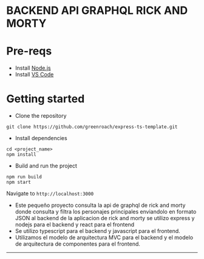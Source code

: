 # BACKEND API GRAPHQL RICK AND MORTY

# Pre-reqs

- Install [Node.js](https://nodejs.org/en/)
- Install [VS Code](https://code.visualstudio.com/)

# Getting started

- Clone the repository

```
git clone https://github.com/greenroach/express-ts-template.git
```

- Install dependencies

```
cd <project_name>
npm install
```

- Build and run the project

```
npm run build
npm start
```

Navigate to `http://localhost:3000`

- Este pequeño proyecto consulta la api de graphql de rick and morty donde consulta y filtra los personajes principales enviandolo en formato JSON al backend de la aplicacion de rick and morty se utilizo express y nodejs para el backend y react para el frontend
- Se utilizo typescript para el backend y javascript para el frontend.
- Utilizamos el modelo de arquitectura MVC para el backend y el modelo de arquitectura de componentes para el frontend.
---
